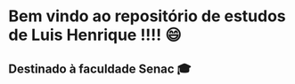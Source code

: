 # Bem vindo ao repositório de estudos de Luis Henrique !!!! :smile:

## Destinado à faculdade Senac 🎓

